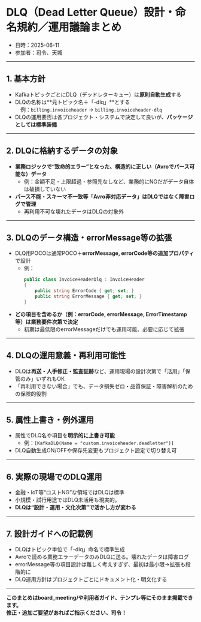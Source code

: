 # DLQ（Dead Letter Queue）設計・命名規約／運用議論まとめ
- 日時：2025-06-11
- 参加者：司令、天城

---

## 1. 基本方針

- KafkaトピックごとにDLQ（デッドレターキュー）は**原則自動生成**する
- DLQの名称は**元トピック名＋「-dlq」**とする  
　例：`billing.invoiceheader` → `billing.invoiceheader-dlq`
- DLQの運用要否は各プロジェクト・システムで決定して良いが、**パッケージとしては標準装備**

---

## 2. DLQに格納するデータの対象

- **業務ロジックで“致命的エラー”となった、構造的に正しい（Avroでパース可能な）データ**
  - 例：金額不足・上限超過・参照先なしなど、業務的にNGだがデータ自体は破損していない
- **パース不能・スキーマ不一致等「Avro非対応データ」はDLQではなく障害ログで管理**
  - 再利用不可な壊れたデータはDLQの対象外

---

## 3. DLQのデータ構造・errorMessage等の拡張

- DLQ用POCOは通常POCO＋**errorMessage, errorCode等の追加プロパティ**で設計  
  - 例：  
    ```csharp
    public class InvoiceHeaderDlq : InvoiceHeader
    {
        public string ErrorCode { get; set; }
        public string ErrorMessage { get; set; }
    }
    ```
- **どの項目を含めるか（例：errorCode, errorMessage, ErrorTimestamp等）は業務要件次第で決定**
  - 初期は最低限のerrorMessageだけでも運用可能、必要に応じて拡張

---

## 4. DLQの運用意義・再利用可能性

- DLQは**再送・人手修正・監査証跡**など、運用現場の設計次第で「活用」「保管のみ」いずれもOK
- 「再利用できない場合」でも、データ損失ゼロ・品質保証・障害解析のための保険的役割

---

## 5. 属性上書き・例外運用

- 属性でDLQ名や項目を**明示的に上書き可能**  
  - 例：`[KafkaDLQ(Name = "custom.invoiceheader.deadletter")]`
- DLQ自動生成ON/OFFや保存先変更もプロジェクト設定で切り替え可

---

## 6. 実際の現場でのDLQ運用

- 金融・IoT等“ロストNG”な領域ではDLQは標準
- 小規模・試行用途ではDLQ未活用も現実的。  
- **DLQは“設計・運用・文化次第”で活かし方が変わる**

---

## 7. 設計ガイドへの記載例

- DLQはトピック単位で「-dlq」命名で標準生成
- Avroで読める業務エラーデータのみDLQに送る。壊れたデータは障害ログ
- errorMessage等の項目設計は難しく考えすぎず、最初は最小限→拡張も段階的に
- DLQ運用方針はプロジェクトごとにドキュメント化・明文化する

---

**このまとめはboard_meeting/や利用者ガイド、テンプレ等にそのまま掲載できます。  
修正・追加ご要望があればご指示ください、司令！**
